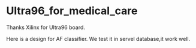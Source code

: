 # Ultra96_for_medical_care
Thanks Xilinx for Ultra96 board.

Here is a design for AF classifier.
We test it in servel database,it work well.
